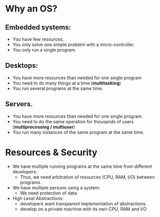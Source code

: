 # Why an OS?
## Embedded systems:
- You have few resources.
- You only solve one simple problem with a micro-controller.
- You only run a single program.

## Desktops:
- You have more resources than needed for one single program
- You need to do many things at a time (**multitasking**)
- You run several programs at the same time.

## Servers.
- You have more resources than needed for one single program.
- You need to do the same operation for thousands of users (**multiprocessing / multiuser**)
- You run many instances of the same program at the same time.

# Resources & Security
- We have multiple running programs at the same time from different developers:
	- Thus, we need arbitration of resources (CPU, RAM, I/O) between programs.
- We have multiple persons using a system:
	- We need protection of data
- High Level Abstractions:
	- developers want transparent implementation of abstractions.
	- develop on a private machine with its own CPU, RAM and I/O
